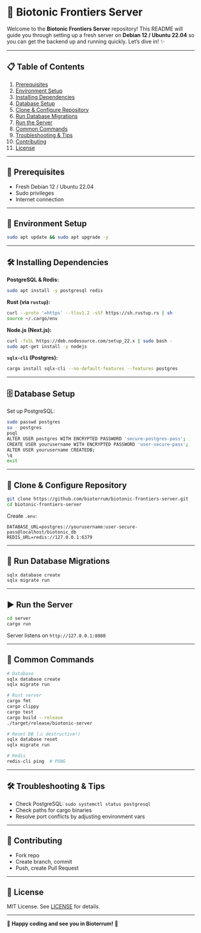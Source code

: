 # 🚀 Biotonic Frontiers Server

Welcome to the **Biotonic Frontiers Server** repository! This README will guide you through setting up a fresh server on **Debian 12 / Ubuntu 22.04** so you can get the backend up and running quickly. Let’s dive in! ✨

---

## 📋 Table of Contents

1. [Prerequisites](#-prerequisites)
2. [Environment Setup](#-environment-setup)
3. [Installing Dependencies](#-installing-dependencies)
4. [Database Setup](#-database-setup)
5. [Clone & Configure Repository](#-clone--configure-repository)
6. [Run Database Migrations](#-run-database-migrations)
7. [Run the Server](#-run-the-server)
8. [Common Commands](#-common-commands)
9. [Troubleshooting & Tips](#-troubleshooting--tips)
10. [Contributing](#-contributing)
11. [License](#-license)

---

## 🔧 Prerequisites

* Fresh Debian 12 / Ubuntu 22.04
* Sudo privileges
* Internet connection

---

## 🌱 Environment Setup

```bash
sudo apt update && sudo apt upgrade -y
```

---

## 🛠️ Installing Dependencies

**PostgreSQL & Redis:**

```bash
sudo apt install -y postgresql redis
```

**Rust (via `rustup`):**

```bash
curl --proto '=https' --tlsv1.2 -sSf https://sh.rustup.rs | sh
source ~/.cargo/env
```

**Node.js (Next.js):**

```bash
curl -fsSL https://deb.nodesource.com/setup_22.x | sudo bash -
sudo apt-get install -y nodejs
```

**`sqlx-cli` (Postgres):**

```bash
cargo install sqlx-cli --no-default-features --features postgres
```

---

## 🗄️ Database Setup

Set up PostgreSQL:

```bash
sudo passwd postgres
su - postgres
psql
ALTER USER postgres WITH ENCRYPTED PASSWORD 'secure-postgres-pass';
CREATE USER yourusername WITH ENCRYPTED PASSWORD 'user-secure-pass';
ALTER USER yourusername CREATEDB;
\q
exit
```

---

## 📂 Clone & Configure Repository

```bash
git clone https://github.com/bioterrum/biotonic-frontiers-server.git
cd biotonic-frontiers-server
```

Create `.env`:

```env
DATABASE_URL=postgres://yourusername:user-secure-pass@localhost/biotonic_db
REDIS_URL=redis://127.0.0.1:6379
```

---

## 📑 Run Database Migrations

```bash
sqlx database create
sqlx migrate run
```

---

## ▶️ Run the Server

```bash
cd server
cargo run
```

Server listens on `http://127.0.0.1:8080`

---

## 🏃 Common Commands

```bash
# Database
sqlx database create
sqlx migrate run

# Rust server
cargo fmt
cargo clippy
cargo test
cargo build --release
./target/release/biotonic-server

# Reset DB (⚠️ destructive!)
sqlx database reset
sqlx migrate run

# Redis
redis-cli ping  # PONG
```

---

## 🛠️ Troubleshooting & Tips

* Check PostgreSQL: `sudo systemctl status postgresql`
* Check paths for cargo binaries
* Resolve port conflicts by adjusting environment vars

---

## 🤝 Contributing

* Fork repo
* Create branch, commit
* Push, create Pull Request

---

## 📜 License

MIT License. See [LICENSE](LICENSE) for details.

---

🌿 **Happy coding and see you in Bioterrum!** 🧬

